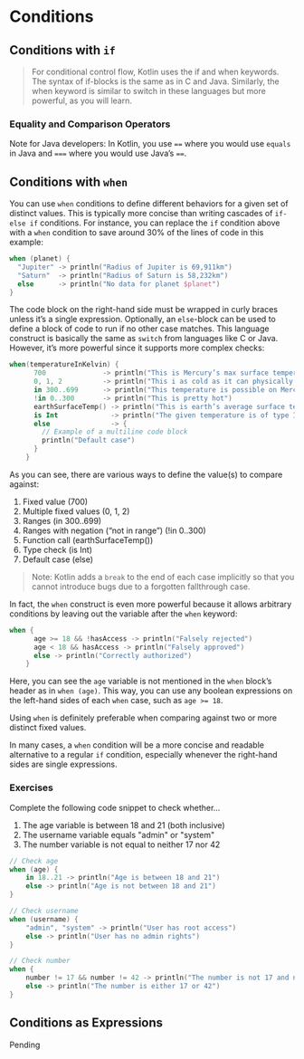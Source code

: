# Conditions
## Conditions with `if`
> For conditional control flow, Kotlin uses the if and when keywords. The syntax of if-blocks is the same as in C and Java. Similarly, the when keyword is similar to switch in these languages but more powerful, as you will learn.

### Equality and Comparison Operators
Note for Java developers: In Kotlin, you use `==` where you would use `equals` in Java and `===` where you would use Java’s `==`.

## Conditions with `when`
You can use `when` conditions to define different behaviors for a given set of distinct values. This is typically more concise than writing cascades of `if-else if` conditions. For instance, you can replace the `if` condition above with a `when` condition to save around 30% of the lines of code in this example:
```kotlin
when (planet) {
  "Jupiter" -> println("Radius of Jupiter is 69,911km")
  "Saturn"  -> println("Radius of Saturn is 58,232km")
  else      -> println("No data for planet $planet")
}
```
The code block on the right-hand side must be wrapped in curly braces unless it’s a single expression. Optionally, an `else`-block can be used to define a block of code to run if no other case matches.
This language construct is basically the same as `switch` from languages like C or Java. However, it’s more powerful since it supports more complex checks:
```kotlin
when(temperatureInKelvin) {
      700              -> println("This is Mercury’s max surface temperature")
      0, 1, 2          -> println("This i as cold as it can physically get")
      in 300..699      -> println("This temperature is possible on Mercury")
      !in 0..300       -> println("This is pretty hot")
      earthSurfaceTemp() -> println("This is earth’s average surface temperature")
      is Int             -> println("The given temperature is of type Int")
      else               -> {
        // Example of a multiline code block
        println("Default case")
      }
    }
```
As you can see, there are various ways to define the value(s) to compare against:
1. Fixed value (700)
2. Multiple fixed values (0, 1, 2)
3. Ranges (in 300..699)
4. Ranges with negation (“not in range”) (!in 0..300)
5. Function call (earthSurfaceTemp())
6. Type check (is Int)
7. Default case (else)

> Note: Kotlin adds a `break` to the end of each case implicitly so that you cannot introduce bugs due to a forgotten fallthrough case.

In fact, the `when` construct is even more powerful because it allows arbitrary conditions by leaving out the variable after the `when` keyword:
```kotlin
when {
      age >= 18 && !hasAccess -> println("Falsely rejected")
      age < 18 && hasAccess -> println("Falsely approved")
      else -> println("Correctly authorized")
    }
```
Here, you can see the `age` variable is not mentioned in the `when` block’s header as in `when (age)`. This way, you can use any boolean expressions on the left-hand sides of each `when` case, such as `age >= 18`.

Using `when` is definitely preferable when comparing against two or more distinct fixed values.

In many cases, a `when` condition will be a more concise and readable alternative to a regular `if` condition, especially whenever the right-hand sides are single expressions.
### Exercises
Complete the following code snippet to check whether…
1. The age variable is between 18 and 21 (both inclusive)
2. The username variable equals "admin" or "system"
3. The number variable is not equal to neither 17 nor 42
```kotlin
// Check age
when (age) {
    in 18..21 -> println("Age is between 18 and 21")
    else -> println("Age is not between 18 and 21")
}

// Check username
when (username) {
    "admin", "system" -> println("User has root access")
    else -> println("User has no admin rights")
}

// Check number
when {
    number != 17 && number != 42 -> println("The number is not 17 and not 42")
    else -> println("The number is either 17 or 42")
}
```

## Conditions as Expressions
Pending